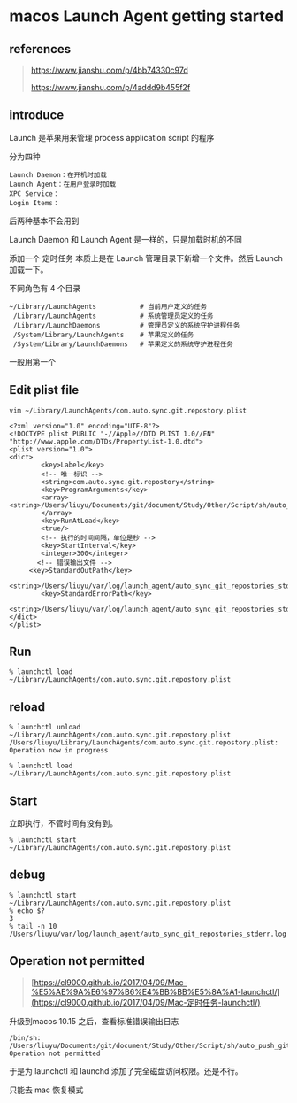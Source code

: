 # macos Launch Agent getting started

## references

> https://www.jianshu.com/p/4bb74330c97d
>
> https://www.jianshu.com/p/4addd9b455f2f

## introduce

Launch 是苹果用来管理 process  application script 的程序

分为四种

```
Launch Daemon：在开机时加载
Launch Agent：在用户登录时加载
XPC Service：
Login Items：
```

后两种基本不会用到

Launch Daemon 和 Launch Agent 是一样的，只是加载时机的不同

添加一个 定时任务 本质上是在 Launch 管理目录下新增一个文件。然后 Launch 加载一下。

不同角色有 4 个目录

```
~/Library/LaunchAgents           # 当前用户定义的任务
 /Library/LaunchAgents           # 系统管理员定义的任务
 /Library/LaunchDaemons          # 管理员定义的系统守护进程任务
 /System/Library/LaunchAgents    # 苹果定义的任务
 /System/Library/LaunchDaemons   # 苹果定义的系统守护进程任务
```

一般用第一个

## Edit plist file

```
vim ~/Library/LaunchAgents/com.auto.sync.git.repostory.plist
```



```
<?xml version="1.0" encoding="UTF-8"?>
<!DOCTYPE plist PUBLIC "-//Apple//DTD PLIST 1.0//EN" "http://www.apple.com/DTDs/PropertyList-1.0.dtd">
<plist version="1.0">
<dict>
        <key>Label</key>
        <!-- 唯一标识 -->
        <string>com.auto.sync.git.repostory</string>
        <key>ProgramArguments</key>
        <array>             <string>/Users/liuyu/Documents/git/document/Study/Other/Script/sh/auto_push_git_repositories.sh</string>
        </array>
        <key>RunAtLoad</key>
        <true/>
        <!-- 执行的时间间隔，单位是秒 -->
        <key>StartInterval</key>
        <integer>300</integer>
       <!-- 错误输出文件 -->
     <key>StandardOutPath</key>
     <string>/Users/liuyu/var/log/launch_agent/auto_sync_git_repostories_stdout.log</string>
        <key>StandardErrorPath</key>
        <string>/Users/liuyu/var/log/launch_agent/auto_sync_git_repostories_stderr.log</string>
</dict>
</plist>
```

## Run

```
% launchctl load ~/Library/LaunchAgents/com.auto.sync.git.repostory.plist
```

## reload

```
% launchctl unload ~/Library/LaunchAgents/com.auto.sync.git.repostory.plist
/Users/liuyu/Library/LaunchAgents/com.auto.sync.git.repostory.plist: Operation now in progress

% launchctl load ~/Library/LaunchAgents/com.auto.sync.git.repostory.plist
```

## Start

立即执行，不管时间有没有到。

```
% launchctl start ~/Library/LaunchAgents/com.auto.sync.git.repostory.plist
```

## debug

```
% launchctl start ~/Library/LaunchAgents/com.auto.sync.git.repostory.plist
% echo $?
3
% tail -n 10 /Users/liuyu/var/log/launch_agent/auto_sync_git_repostories_stderr.log
```

## Operation not permitted

> 
>
> [https://cl9000.github.io/2017/04/09/Mac-%E5%AE%9A%E6%97%B6%E4%BB%BB%E5%8A%A1-launchctl/](https://cl9000.github.io/2017/04/09/Mac-定时任务-launchctl/)

升级到macos 10.15 之后，查看标准错误输出日志

```
/bin/sh: /Users/liuyu/Documents/git/document/Study/Other/Script/sh/auto_push_git_repositories.sh: Operation not permitted
```

于是为 launchctl 和 launchd 添加了完全磁盘访问权限。还是不行。

只能去 mac 恢复模式